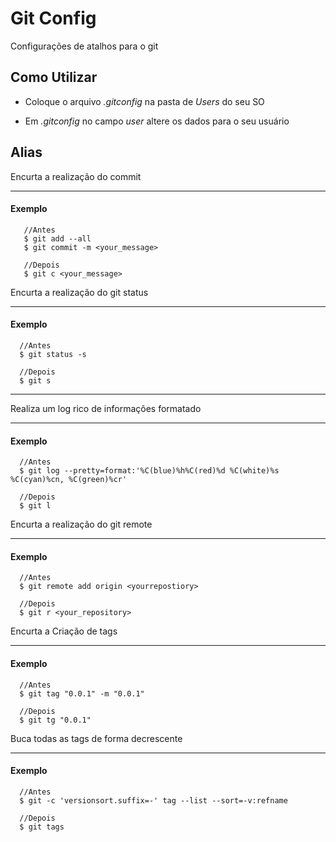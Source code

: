 # Git Config

Configurações de atalhos para o git

## Como Utilizar

- Coloque o arquivo _.gitconfig_ na pasta de _Users_ do seu SO

- Em _.gitconfig_ no campo _user_ altere os dados para o seu usuário

## Alias

Encurta a realização do commit

---

#### Exemplo

```shell
   //Antes
   $ git add --all
   $ git commit -m <your_message>

   //Depois
   $ git c <your_message>
```

Encurta a realização do git status

---

#### Exemplo

```shell
  //Antes
  $ git status -s

  //Depois
  $ git s
```

---

Realiza um log rico de informações formatado

---

#### Exemplo

```shell
  //Antes
  $ git log --pretty=format:'%C(blue)%h%C(red)%d %C(white)%s %C(cyan)%cn, %C(green)%cr'

  //Depois
  $ git l
```

Encurta a realização do git remote

---

#### Exemplo

```shell
  //Antes
  $ git remote add origin <yourrepostiory>

  //Depois
  $ git r <your_repository>
```

Encurta a Criação de tags

---

#### Exemplo

```shell
  //Antes
  $ git tag "0.0.1" -m "0.0.1"

  //Depois
  $ git tg "0.0.1"
```

Buca todas as tags de forma decrescente

---

#### Exemplo

```shell
  //Antes
  $ git -c 'versionsort.suffix=-' tag --list --sort=-v:refname

  //Depois
  $ git tags
```


